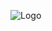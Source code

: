 ![Logo](https://assets.leetcode.com/users/images/631b1b00-3eb7-4d35-b437-5a03bb87d501_1652094030.359858.png)
